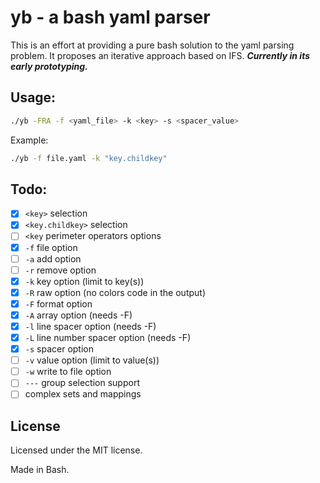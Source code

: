 # yb - a bash yaml parser

This is an effort at providing a pure bash solution to the yaml parsing problem. It proposes an iterative approach based on IFS. ***Currently in its early prototyping.***

## Usage:

```bash
./yb -FRA -f <yaml_file> -k <key> -s <spacer_value>
```

Example:

```bash
./yb -f file.yaml -k "key.childkey"
```

## Todo:

- [x] `<key>` selection
- [x] `<key.childkey>` selection
- [ ] `<key` perimeter operators options
- [x] `-f` file option 
- [ ] `-a` add option 
- [ ] `-r` remove option
- [x] `-k` key option (limit to key(s))
- [x] `-R` raw option (no colors code in the output)
- [x] `-F` format option
- [x] `-A` array option (needs -F)
- [x] `-l` line spacer option (needs -F)
- [x] `-L` line number spacer option (needs -F)
- [x] `-s` spacer option
- [ ] `-v` value option (limit to value(s))
- [ ] `-w` write to file option
- [ ] `---` group selection support
- [ ] complex sets and mappings

## License

Licensed under the MIT license.

Made in Bash.